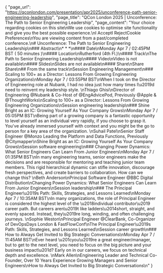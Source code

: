 {
    "page_url": "https://qconlondon.com/presentation/apr2025/unconference-path-senior-engineering-leadership",
    "page_title": "QCon London 2025 | Unconference: The Path to Senior Engineering Leadership",
    "page_content": "Your choice regarding cookies on this site\nWe use cookies to optimise site functionality and give you the best possible experience.\nI AcceptI RejectCookie Preferences\nYou are viewing content from a past/completed conference.\n# Unconference: The Path to Senior Engineering Leadership\n### Abstract\n* * *\n#### Date\nMonday Apr 7 / 02:45PM BST ( 50 minutes )\n#### Location\nRutherford (4th Fl.)\n#### Track\nThe Path to Senior Engineering Leadership\n#### Video\nVideo is not available\n#### Slides\nSlides are not available\n#### Share\nShare Share\n## From the same track\nSession Engineering Management\n### Scaling to 100+ as a Director: Lessons From Growing Engineering Organizations\nMonday Apr 7 / 03:55PM BST\nWhen I took on the Director of Engineering role at Nubank, I had no idea just how many times I\u2019d need to reinvent my leadership style. \nThiago Ghisi\nDirector of Engineering @Nubank & Co-Host of @EngAdvicePod, Previously @Apple & @ThoughtWorks\nScaling to 100+ as a Director: Lessons From Growing Engineering Organizations\nSession engineering leadership\n### Shine Bright as an IC: Growing Yourself As Your Company Grows\nMonday Apr 7 / 05:05PM BST\nBeing part of a growing company is a fantastic opportunity to level yourself as an individual very rapidly, if you choose to grasp it. You've already immersed yourself with context and you might be the go to person for a key area of the organization. \nSuhail Patel\nSenior Staff Engineer @Monzo Leading the Platform and Data Functions, Previously @Citymapper\nShine Bright as an IC: Growing Yourself As Your Company Grows\nSession software engineering\n### Changing Power Dynamics: What Senior Engineers Can Learn From Junior Engineers\nMonday Apr 7 / 01:35PM BST\nIn many engineering teams, senior engineers make the decisions and are responsible for mentoring and teaching junior team members. This rigid hierarchical dynamic can stifle innovation, discourage fresh perspectives, and create barriers to collaboration. How can we change this? \nBeth Anderson\nPrincipal Software Engineer @BBC Digital Distribution\nChanging Power Dynamics: What Senior Engineers Can Learn From Junior Engineers\nSession leadership\n### The Principal Engineer\u2019s Path: Skills, Strategies, and Lessons Learned\nMonday Apr 7 / 10:35AM BST\nIn many organizations, the role of Principal Engineer is considered the highest level of the \u2018individual contributor\u2019 career path. But careers aren\u2019t like ladders\u2014short, straight, and evenly spaced. Instead, they\u2019re long, winding, and often challenging journeys. \nSophie Weston\nPrincipal Engineer @ClearBank, Co-Organizer of DevOpsDays London & FastFlowConf\nThe Principal Engineer\u2019s Path: Skills, Strategies, and Lessons Learned\nSession career growth\n### How to Always Get Invited to Big Strategic Conversations\nMonday Apr 7 / 11:45AM BST\nEver heard \u201cyou\u2019re a great engineer/manager, but to get to the next level, you need to focus on the big picture and your business impact\u201d? Early on in our careers, we focus on technical depth and excellence. \nMark Allen\nEngineering Leader and Technical Co-Founder, Over 10 Years Experience Growing Managers and Senior Engineers\nHow to Always Get Invited to Big Strategic Conversations\n"
}